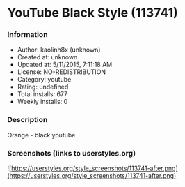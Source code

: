 # YouTube Black Style (113741)

### Information
- Author: kaolinh8x (unknown)
- Created at: unknown
- Updated at: 5/11/2015, 7:11:18 AM
- License: NO-REDISTRIBUTION
- Category: youtube
- Rating: undefined
- Total installs: 677
- Weekly installs: 0


### Description
Orange - black youtube


### Screenshots (links to userstyles.org)
![https://userstyles.org/style_screenshots/113741-after.png](https://userstyles.org/style_screenshots/113741-after.png)


